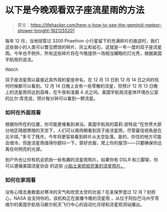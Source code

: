 # 以下是今晚观看双子座流星雨的方法

> 原文：<https://lifehacker.com/here-s-how-to-see-the-geminid-meteor-shower-tonight-1821255201>

每年 12 月，当地球穿过 3200 Phaethon 小行星留下的充满碎片的痕迹时，我们这些弱小的人类可以瞥见燃烧的碎片、灰尘和岩石，这就是一年一度的双子座流星雨。今年也不例外，所有这些碎片将在今晚提供一场相当耀眼的灯光秀，根据美国宇航局的说法。

Watch

双子座流星雨以最接近其外观的星座命名，在 12 月 13 日到 12 月 14 日之间的任何时候都可以看到。12 月 14 日晚上会有一些零散的流星，但预计 12 月 13 日晚上的流星雨将达到高峰，在午夜和凌晨 4 点之间。美国宇航局流星体环境办公室的比尔·库克说，预计每分钟可以看到一颗流星。

### **如何在外面观看**

根据你所在的位置，你可能更难看到淋浴。美国宇航局的莫莉·波特说:“在世界大部分地区晴朗黑暗的天空下，人们可以用肉眼看到双子座流星雨，尽管最佳视角是在北半球。”多亏了残月，今年将更容易看到碎片从太空坠落。是的，你住的地方可能会很冷，但是流星雨值得你颤抖一下。穿好衣服，爬上你的屋顶——只要确保你远离任何明亮的光源。

到户外也让你有机会抓拍一些有趣的流星雨照片。如果你有 DSLR 和三脚架，你可以遵循美国流星协会 的这些 [小贴士来抓拍完美的流星照片。](https://www.amsmeteors.org/meteor-showers/how-to-photograph-meteors-with-a-dslr/)

### **如何在家观看**

没有心情去勇敢面对寒冷的天气和欣赏太空的壮丽？在圣保罗度过 12 月？别担心，NASA 会支持你的。该机构正在直播今晚的流星雨 ，从位于阿拉巴马州亨茨维尔的美国宇航局马歇尔航天飞行中心的自动化月球和流星观测站播出。